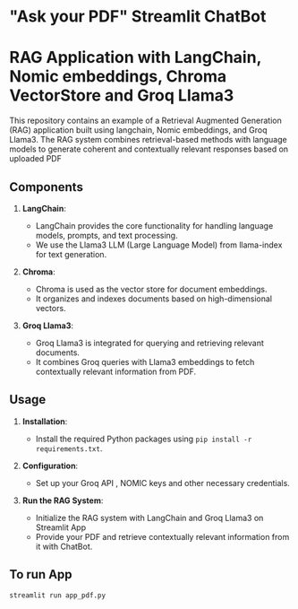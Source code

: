 # "Ask your PDF" Streamlit ChatBot
# RAG Application with LangChain, Nomic embeddings, Chroma VectorStore and Groq Llama3

This repository contains an example of a Retrieval Augmented Generation (RAG) application built using langchain, Nomic embeddings, and Groq Llama3. The RAG system combines retrieval-based methods with language models to generate coherent and contextually relevant responses based on uploaded PDF

## Components

1. **LangChain**:
   - LangChain provides the core functionality for handling language models, prompts, and text processing.
   - We use the Llama3 LLM (Large Language Model) from llama-index for text generation.

2. **Chroma**:
   - Chroma is used as the vector store for document embeddings.
   - It organizes and indexes documents based on high-dimensional vectors.

3. **Groq Llama3**:
   - Groq Llama3 is integrated for querying and retrieving relevant documents.
   - It combines Groq queries with Llama3 embeddings to fetch contextually relevant information from PDF.


## Usage

1. **Installation**:
   - Install the required Python packages using `pip install -r requirements.txt`.

2. **Configuration**:
   - Set up your Groq API , NOMIC keys and other necessary credentials.

3. **Run the RAG System**:
   - Initialize the RAG system with LangChain and Groq Llama3 on Streamlit App
   - Provide your PDF and retrieve contextually relevant information from it with ChatBot.

## To run App
```python
streamlit run app_pdf.py


